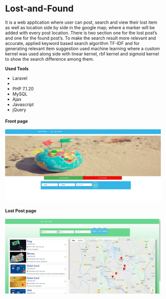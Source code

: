 # Lost-and-Found
It is a web application where user can post, search and view their lost item as well as location side by side in the google map; where a marker will be added with every post location. There is two section one for the lost post’s and one for the found post’s. To make the search result more relevant and accurate, applied keyword based search algorithm TF-IDF and for generating relevant item suggestion used machine learning where a custom kernel was used along side with linear kernel, rbf kernel and sigmoid kernel to show the search difference among them.

<b>Used Tools</b>
<ul>
  <li>Laravel<li>
  <li>PHP 7.1.20</li>
  <li>MySQL</li>
  <li>Ajax</li>
  <li>Javascript</li>
  <li>jQuery</li>
</ul>

<h4>Front page</h4>
<img src ="home.PNG"><br>
<h4>Lost Post page</h4>
<img src ="t1.png"><br>
